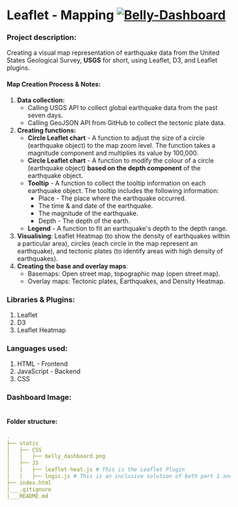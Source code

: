 # Leaflet - Mapping [![Belly-Dashboard](https://img.shields.io/badge/Belly-Dashboard-black?style=flat&logo=atandt)](https://kokolipa.github.io/belly-button-challenge/) 
### Project description:
Creating a visual map representation of earthquake data from the United States Geological Survey, **USGS** for short, using Leaflet, D3, and Leaflet plugins. 

#### Map Creation Process & Notes:
1. **Data collection:** 
    * Calling USGS API to collect global earthquake data from the past seven days. 
    * Calling GeoJSON API from GitHub to collect the tectonic plate data. 
2. **Creating functions:** 
    * **Circle Leaflet chart** - A function to adjust the size of a circle (earthquake object) to the map zoom level. The function takes a magnitude component and multiplies its value by 100,000. 
    * **Circle Leaflet chart** - A function to modify the colour of a circle (earthquake object) **based on the depth component** of the earthquake object. 
    * **Tooltip** - A function to collect the tooltip information on each earthquake object. The tooltip includes the following information:
        * Place - The place where the earthquake occurred. 
        * The time & and date of the earthquake.
        * The magnitude of the earthquake.
        * Depth - The depth of the earth. 
    * **Legend** - A function to fit an earthquake's depth to the depth range. 
3. **Visualising**: Leaflet Heatmap (to show the density of earthquakes within a particular area), circles (each circle in the map represent an earthquake), and tectonic plates (to identify areas with high density of earthquakes). 
4. **Creating the base and overlay maps**: 
    * Basemaps: Open street map, topographic map (open street map). 
    * Overlay maps: Tectonic plates, Earthquakes, and Density Heatmap. 

### Libraries & Plugins: 
1. Leaflet
2. D3
3. Leaflet Heatmap

### Languages used: 
1. HTML - Frontend
2. JavaScript - Backend
3. CSS

### Dashboard Image:
![]()

#### Folder structure:
``` yml
.
├── static
│   ├── CSS 
│   |   ├── belly_dashboard.png
│   ├── JS   
│   |   ├── leaflet-heat.js # This is the Leaflet Plugin
│   |   ├── logic.js # This is an inclusive solution of both part 1 and part 2 of this challenge. 
├── index.html                   
|___.gitignore               
|___README.md
``` 


